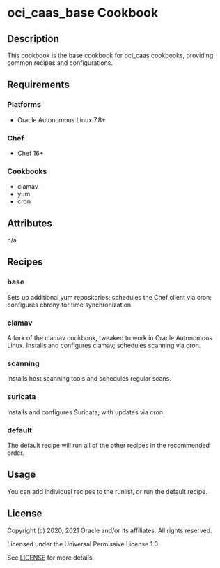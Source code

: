 # oci_caas_base Cookbook

## Description
This cookbook is the base cookbook for oci_caas cookbooks, providing
common recipes and configurations.

## Requirements

### Platforms
* Oracle Autonomous Linux 7.8+

### Chef
* Chef 16+

### Cookbooks
* clamav
* yum
* cron

## Attributes
n/a

## Recipes
### base
Sets up additional yum repositories;
schedules the Chef client via cron; configures chrony for time synchronization.

### clamav
A fork of the clamav cookbook, tweaked to work in Oracle Autonomous Linux.
Installs and configures clamav; schedules scanning via cron.

### scanning
Installs host scanning tools and schedules regular scans.

### suricata
Installs and configures Suricata, with updates via cron.

### default
The default recipe will run all of the other recipes in the recommended order.

## Usage
You can add individual recipes to the runlist, or run the default recipe.

## License
Copyright (c) 2020, 2021 Oracle and/or its affiliates. All rights reserved.

Licensed under the Universal Permissive License 1.0

See [LICENSE](LICENSE) for more details.